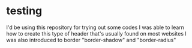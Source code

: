 # testing
I'd be using this repository for trying out some codes
I was able to learn how to create this type of header that's usually found on most websites
I was also introduced to border "border-shadow" and "border-radius" 
